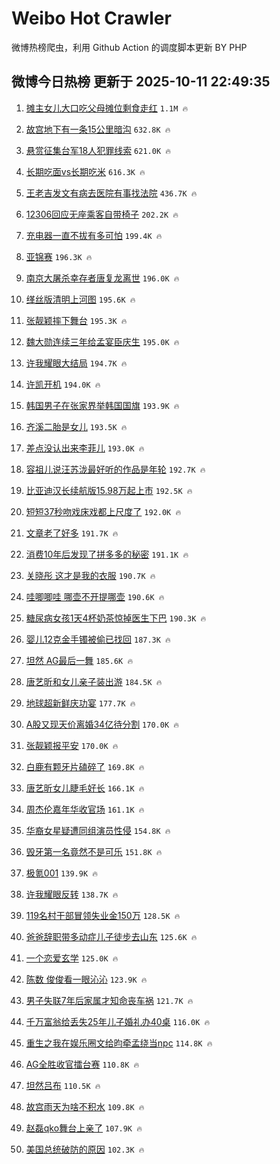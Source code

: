 # Weibo Hot Crawler 



微博热榜爬虫，利用 Github Action 的调度脚本更新 BY PHP 


## 微博今日热榜 更新于 2025-10-11 22:49:35 
1. [摊主女儿大口吃父母摊位剩食走红](https://s.weibo.com/weibo?q=%23%E6%91%8A%E4%B8%BB%E5%A5%B3%E5%84%BF%E5%A4%A7%E5%8F%A3%E5%90%83%E7%88%B6%E6%AF%8D%E6%91%8A%E4%BD%8D%E5%89%A9%E9%A3%9F%E8%B5%B0%E7%BA%A2%23&t=31&band_rank=1&Refer=top) `1.1M 🔥` 

1. [故宫地下有一条15公里暗沟](https://s.weibo.com/weibo?q=%23%E6%95%85%E5%AE%AB%E5%9C%B0%E4%B8%8B%E6%9C%89%E4%B8%80%E6%9D%A115%E5%85%AC%E9%87%8C%E6%9A%97%E6%B2%9F%23&t=31&band_rank=2&Refer=top) `632.8K 🔥` 

1. [悬赏征集台军18人犯罪线索](https://s.weibo.com/weibo?q=%23%E6%82%AC%E8%B5%8F%E5%BE%81%E9%9B%86%E5%8F%B0%E5%86%9B18%E4%BA%BA%E7%8A%AF%E7%BD%AA%E7%BA%BF%E7%B4%A2%23&t=31&band_rank=3&Refer=top) `621.0K 🔥` 

1. [长期吃面vs长期吃米](https://s.weibo.com/weibo?q=%E9%95%BF%E6%9C%9F%E5%90%83%E9%9D%A2vs%E9%95%BF%E6%9C%9F%E5%90%83%E7%B1%B3&t=31&band_rank=4&Refer=top) `616.3K 🔥` 

1. [王老吉发文有病去医院有事找法院](https://s.weibo.com/weibo?q=%23%E7%8E%8B%E8%80%81%E5%90%89%E5%8F%91%E6%96%87%E6%9C%89%E7%97%85%E5%8E%BB%E5%8C%BB%E9%99%A2%E6%9C%89%E4%BA%8B%E6%89%BE%E6%B3%95%E9%99%A2%23&t=31&band_rank=5&Refer=top) `436.7K 🔥` 

1. [12306回应无座乘客自带椅子](https://s.weibo.com/weibo?q=%2312306%E5%9B%9E%E5%BA%94%E6%97%A0%E5%BA%A7%E4%B9%98%E5%AE%A2%E8%87%AA%E5%B8%A6%E6%A4%85%E5%AD%90%23&t=31&band_rank=6&Refer=top) `202.2K 🔥` 

1. [充电器一直不拔有多可怕](https://s.weibo.com/weibo?q=%E5%85%85%E7%94%B5%E5%99%A8%E4%B8%80%E7%9B%B4%E4%B8%8D%E6%8B%94%E6%9C%89%E5%A4%9A%E5%8F%AF%E6%80%95&t=31&band_rank=7&Refer=top) `199.4K 🔥` 

1. [亚锦赛](https://s.weibo.com/weibo?q=%E4%BA%9A%E9%94%A6%E8%B5%9B&t=31&band_rank=8&Refer=top) `196.3K 🔥` 

1. [南京大屠杀幸存者唐复龙离世](https://s.weibo.com/weibo?q=%23%E5%8D%97%E4%BA%AC%E5%A4%A7%E5%B1%A0%E6%9D%80%E5%B9%B8%E5%AD%98%E8%80%85%E5%94%90%E5%A4%8D%E9%BE%99%E7%A6%BB%E4%B8%96%23&t=31&band_rank=9&Refer=top) `196.0K 🔥` 

1. [缂丝版清明上河图](https://s.weibo.com/weibo?q=%23%E7%BC%82%E4%B8%9D%E7%89%88%E6%B8%85%E6%98%8E%E4%B8%8A%E6%B2%B3%E5%9B%BE%23&t=31&band_rank=10&Refer=top) `195.6K 🔥` 

1. [张靓颖摔下舞台](https://s.weibo.com/weibo?q=%23%E5%BC%A0%E9%9D%93%E9%A2%96%E6%91%94%E4%B8%8B%E8%88%9E%E5%8F%B0%23&t=31&band_rank=11&Refer=top) `195.3K 🔥` 

1. [魏大勋连续三年给孟宴臣庆生](https://s.weibo.com/weibo?q=%23%E9%AD%8F%E5%A4%A7%E5%8B%8B%E8%BF%9E%E7%BB%AD%E4%B8%89%E5%B9%B4%E7%BB%99%E5%AD%9F%E5%AE%B4%E8%87%A3%E5%BA%86%E7%94%9F%23&t=31&band_rank=12&Refer=top) `195.0K 🔥` 

1. [许我耀眼大结局](https://s.weibo.com/weibo?q=%E8%AE%B8%E6%88%91%E8%80%80%E7%9C%BC%E5%A4%A7%E7%BB%93%E5%B1%80&t=31&band_rank=13&Refer=top) `194.7K 🔥` 

1. [许凯开机](https://s.weibo.com/weibo?q=%E8%AE%B8%E5%87%AF%E5%BC%80%E6%9C%BA&t=31&band_rank=14&Refer=top) `194.0K 🔥` 

1. [韩国男子在张家界举韩国国旗](https://s.weibo.com/weibo?q=%E9%9F%A9%E5%9B%BD%E7%94%B7%E5%AD%90%E5%9C%A8%E5%BC%A0%E5%AE%B6%E7%95%8C%E4%B8%BE%E9%9F%A9%E5%9B%BD%E5%9B%BD%E6%97%97&t=31&band_rank=15&Refer=top) `193.9K 🔥` 

1. [齐溪二胎是女儿](https://s.weibo.com/weibo?q=%23%E9%BD%90%E6%BA%AA%E4%BA%8C%E8%83%8E%E6%98%AF%E5%A5%B3%E5%84%BF%23&t=31&band_rank=16&Refer=top) `193.5K 🔥` 

1. [差点没认出来李菲儿](https://s.weibo.com/weibo?q=%E5%B7%AE%E7%82%B9%E6%B2%A1%E8%AE%A4%E5%87%BA%E6%9D%A5%E6%9D%8E%E8%8F%B2%E5%84%BF&t=31&band_rank=17&Refer=top) `193.0K 🔥` 

1. [容祖儿说汪苏泷最好听的作品是年轮](https://s.weibo.com/weibo?q=%23%E5%AE%B9%E7%A5%96%E5%84%BF%E8%AF%B4%E6%B1%AA%E8%8B%8F%E6%B3%B7%E6%9C%80%E5%A5%BD%E5%90%AC%E7%9A%84%E4%BD%9C%E5%93%81%E6%98%AF%E5%B9%B4%E8%BD%AE%23&t=31&band_rank=18&Refer=top) `192.7K 🔥` 

1. [比亚迪汉长续航版15.98万起上市](https://s.weibo.com/weibo?q=%23%E6%AF%94%E4%BA%9A%E8%BF%AA%E6%B1%89%E9%95%BF%E7%BB%AD%E8%88%AA%E7%89%8815.98%E4%B8%87%E8%B5%B7%E4%B8%8A%E5%B8%82%23&t=31&band_rank=19&Refer=top) `192.5K 🔥` 

1. [短短37秒吻戏床戏都上尺度了](https://s.weibo.com/weibo?q=%E7%9F%AD%E7%9F%AD37%E7%A7%92%E5%90%BB%E6%88%8F%E5%BA%8A%E6%88%8F%E9%83%BD%E4%B8%8A%E5%B0%BA%E5%BA%A6%E4%BA%86&t=31&band_rank=20&Refer=top) `192.0K 🔥` 

1. [文章老了好多](https://s.weibo.com/weibo?q=%E6%96%87%E7%AB%A0%E8%80%81%E4%BA%86%E5%A5%BD%E5%A4%9A&t=31&band_rank=21&Refer=top) `191.7K 🔥` 

1. [消费10年后发现了拼多多的秘密](https://s.weibo.com/weibo?q=%23%E6%B6%88%E8%B4%B910%E5%B9%B4%E5%90%8E%E5%8F%91%E7%8E%B0%E4%BA%86%E6%8B%BC%E5%A4%9A%E5%A4%9A%E7%9A%84%E7%A7%98%E5%AF%86%23&t=31&band_rank=22&Refer=top) `191.1K 🔥` 

1. [关晓彤 这才是我的衣服](https://s.weibo.com/weibo?q=%E5%85%B3%E6%99%93%E5%BD%A4%20%E8%BF%99%E6%89%8D%E6%98%AF%E6%88%91%E7%9A%84%E8%A1%A3%E6%9C%8D&t=31&band_rank=23&Refer=top) `190.7K 🔥` 

1. [哇唧唧哇 哪壶不开提哪壶](https://s.weibo.com/weibo?q=%E5%93%87%E5%94%A7%E5%94%A7%E5%93%87%20%E5%93%AA%E5%A3%B6%E4%B8%8D%E5%BC%80%E6%8F%90%E5%93%AA%E5%A3%B6&t=31&band_rank=24&Refer=top) `190.6K 🔥` 

1. [糖尿病女孩1天4杯奶茶惊掉医生下巴](https://s.weibo.com/weibo?q=%23%E7%B3%96%E5%B0%BF%E7%97%85%E5%A5%B3%E5%AD%A91%E5%A4%A94%E6%9D%AF%E5%A5%B6%E8%8C%B6%E6%83%8A%E6%8E%89%E5%8C%BB%E7%94%9F%E4%B8%8B%E5%B7%B4%23&t=31&band_rank=25&Refer=top) `190.3K 🔥` 

1. [婴儿12克金手镯被偷已找回](https://s.weibo.com/weibo?q=%23%E5%A9%B4%E5%84%BF12%E5%85%8B%E9%87%91%E6%89%8B%E9%95%AF%E8%A2%AB%E5%81%B7%E5%B7%B2%E6%89%BE%E5%9B%9E%23&t=31&band_rank=26&Refer=top) `187.3K 🔥` 

1. [坦然 AG最后一舞](https://s.weibo.com/weibo?q=%E5%9D%A6%E7%84%B6%20AG%E6%9C%80%E5%90%8E%E4%B8%80%E8%88%9E&t=31&band_rank=27&Refer=top) `185.6K 🔥` 

1. [唐艺昕和女儿亲子装出游](https://s.weibo.com/weibo?q=%23%E5%94%90%E8%89%BA%E6%98%95%E5%92%8C%E5%A5%B3%E5%84%BF%E4%BA%B2%E5%AD%90%E8%A3%85%E5%87%BA%E6%B8%B8%23&t=31&band_rank=28&Refer=top) `184.5K 🔥` 

1. [地球超新鲜庆功宴](https://s.weibo.com/weibo?q=%E5%9C%B0%E7%90%83%E8%B6%85%E6%96%B0%E9%B2%9C%E5%BA%86%E5%8A%9F%E5%AE%B4&t=31&band_rank=29&Refer=top) `177.7K 🔥` 

1. [A股又现天价离婚34亿待分割](https://s.weibo.com/weibo?q=%23A%E8%82%A1%E5%8F%88%E7%8E%B0%E5%A4%A9%E4%BB%B7%E7%A6%BB%E5%A9%9A34%E4%BA%BF%E5%BE%85%E5%88%86%E5%89%B2%23&t=31&band_rank=30&Refer=top) `170.0K 🔥` 

1. [张靓颖报平安](https://s.weibo.com/weibo?q=%23%E5%BC%A0%E9%9D%93%E9%A2%96%E6%8A%A5%E5%B9%B3%E5%AE%89%23&t=31&band_rank=31&Refer=top) `170.0K 🔥` 

1. [白鹿有颗牙片磕碎了](https://s.weibo.com/weibo?q=%E7%99%BD%E9%B9%BF%E6%9C%89%E9%A2%97%E7%89%99%E7%89%87%E7%A3%95%E7%A2%8E%E4%BA%86&t=31&band_rank=32&Refer=top) `169.8K 🔥` 

1. [唐艺昕女儿睫毛好长](https://s.weibo.com/weibo?q=%23%E5%94%90%E8%89%BA%E6%98%95%E5%A5%B3%E5%84%BF%E7%9D%AB%E6%AF%9B%E5%A5%BD%E9%95%BF%23&t=31&band_rank=33&Refer=top) `166.1K 🔥` 

1. [周杰伦嘉年华收官场](https://s.weibo.com/weibo?q=%E5%91%A8%E6%9D%B0%E4%BC%A6%E5%98%89%E5%B9%B4%E5%8D%8E%E6%94%B6%E5%AE%98%E5%9C%BA&t=31&band_rank=34&Refer=top) `161.1K 🔥` 

1. [华裔女星疑遭同组演员性侵](https://s.weibo.com/weibo?q=%23%E5%8D%8E%E8%A3%94%E5%A5%B3%E6%98%9F%E7%96%91%E9%81%AD%E5%90%8C%E7%BB%84%E6%BC%94%E5%91%98%E6%80%A7%E4%BE%B5%23&t=31&band_rank=35&Refer=top) `154.8K 🔥` 

1. [毁牙第一名竟然不是可乐](https://s.weibo.com/weibo?q=%23%E6%AF%81%E7%89%99%E7%AC%AC%E4%B8%80%E5%90%8D%E7%AB%9F%E7%84%B6%E4%B8%8D%E6%98%AF%E5%8F%AF%E4%B9%90%23&t=31&band_rank=36&Refer=top) `151.8K 🔥` 

1. [极氪001](https://s.weibo.com/weibo?q=%23%E6%9E%81%E6%B0%AA001%23&t=31&band_rank=37&Refer=top) `139.9K 🔥` 

1. [许我耀眼反转](https://s.weibo.com/weibo?q=%23%E8%AE%B8%E6%88%91%E8%80%80%E7%9C%BC%E5%8F%8D%E8%BD%AC%23&t=31&band_rank=38&Refer=top) `138.7K 🔥` 

1. [119名村干部冒领失业金150万](https://s.weibo.com/weibo?q=%23119%E5%90%8D%E6%9D%91%E5%B9%B2%E9%83%A8%E5%86%92%E9%A2%86%E5%A4%B1%E4%B8%9A%E9%87%91150%E4%B8%87%23&t=31&band_rank=39&Refer=top) `128.5K 🔥` 

1. [爸爸辞职带多动症儿子徒步去山东](https://s.weibo.com/weibo?q=%23%E7%88%B8%E7%88%B8%E8%BE%9E%E8%81%8C%E5%B8%A6%E5%A4%9A%E5%8A%A8%E7%97%87%E5%84%BF%E5%AD%90%E5%BE%92%E6%AD%A5%E5%8E%BB%E5%B1%B1%E4%B8%9C%23&t=31&band_rank=40&Refer=top) `125.6K 🔥` 

1. [一个恋爱玄学](https://s.weibo.com/weibo?q=%E4%B8%80%E4%B8%AA%E6%81%8B%E7%88%B1%E7%8E%84%E5%AD%A6&t=31&band_rank=41&Refer=top) `125.0K 🔥` 

1. [陈数 俊俊看一眼沁沁](https://s.weibo.com/weibo?q=%E9%99%88%E6%95%B0%20%E4%BF%8A%E4%BF%8A%E7%9C%8B%E4%B8%80%E7%9C%BC%E6%B2%81%E6%B2%81&t=31&band_rank=42&Refer=top) `123.9K 🔥` 

1. [男子失联7年后家属才知命丧车祸](https://s.weibo.com/weibo?q=%23%E7%94%B7%E5%AD%90%E5%A4%B1%E8%81%947%E5%B9%B4%E5%90%8E%E5%AE%B6%E5%B1%9E%E6%89%8D%E7%9F%A5%E5%91%BD%E4%B8%A7%E8%BD%A6%E7%A5%B8%23&t=31&band_rank=43&Refer=top) `121.7K 🔥` 

1. [千万富翁给丢失25年儿子婚礼办40桌](https://s.weibo.com/weibo?q=%23%E5%8D%83%E4%B8%87%E5%AF%8C%E7%BF%81%E7%BB%99%E4%B8%A2%E5%A4%B125%E5%B9%B4%E5%84%BF%E5%AD%90%E5%A9%9A%E7%A4%BC%E5%8A%9E40%E6%A1%8C%23&t=31&band_rank=44&Refer=top) `116.0K 🔥` 

1. [重生之我在娱乐圈文给昀牵孟绕当npc](https://s.weibo.com/weibo?q=%E9%87%8D%E7%94%9F%E4%B9%8B%E6%88%91%E5%9C%A8%E5%A8%B1%E4%B9%90%E5%9C%88%E6%96%87%E7%BB%99%E6%98%80%E7%89%B5%E5%AD%9F%E7%BB%95%E5%BD%93npc&t=31&band_rank=45&Refer=top) `114.8K 🔥` 

1. [AG全胜收官擂台赛](https://s.weibo.com/weibo?q=%23AG%E5%85%A8%E8%83%9C%E6%94%B6%E5%AE%98%E6%93%82%E5%8F%B0%E8%B5%9B%23&t=31&band_rank=46&Refer=top) `110.8K 🔥` 

1. [坦然吕布](https://s.weibo.com/weibo?q=%E5%9D%A6%E7%84%B6%E5%90%95%E5%B8%83&t=31&band_rank=47&Refer=top) `110.5K 🔥` 

1. [故宫雨天为啥不积水](https://s.weibo.com/weibo?q=%23%E6%95%85%E5%AE%AB%E9%9B%A8%E5%A4%A9%E4%B8%BA%E5%95%A5%E4%B8%8D%E7%A7%AF%E6%B0%B4%23&t=31&band_rank=48&Refer=top) `109.8K 🔥` 

1. [赵磊qko舞台上亲了](https://s.weibo.com/weibo?q=%E8%B5%B5%E7%A3%8Aqko%E8%88%9E%E5%8F%B0%E4%B8%8A%E4%BA%B2%E4%BA%86&t=31&band_rank=49&Refer=top) `107.9K 🔥` 

1. [美国总统破防的原因](https://s.weibo.com/weibo?q=%E7%BE%8E%E5%9B%BD%E6%80%BB%E7%BB%9F%E7%A0%B4%E9%98%B2%E7%9A%84%E5%8E%9F%E5%9B%A0&t=31&band_rank=50&Refer=top) `102.3K 🔥` 

